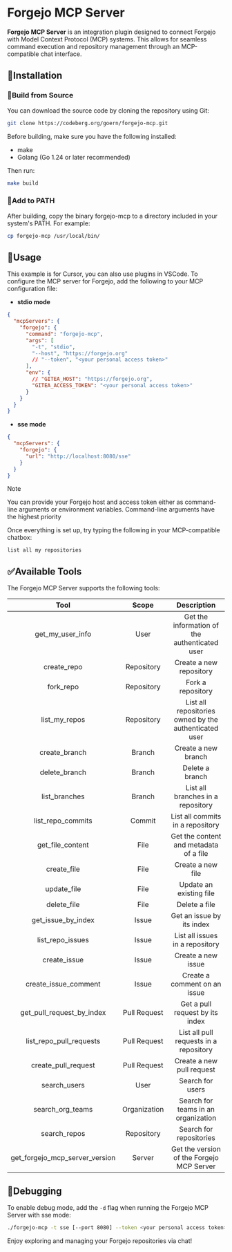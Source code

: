 # Forgejo MCP Server

**Forgejo MCP Server** is an integration plugin designed to connect Forgejo with Model Context Protocol (MCP) systems. This allows for seamless command execution and repository management through an MCP-compatible chat interface.

## 🚧Installation


### 🔧Build from Source

You can download the source code by cloning the repository using Git:

```bash
git clone https://codeberg.org/goern/forgejo-mcp.git
```

Before building, make sure you have the following installed:

- make
- Golang (Go 1.24 or later recommended)

Then run:

```bash
make build
```

### 📁Add to PATH

After building, copy the binary forgejo-mcp to a directory included in your system's PATH. For example:

```bash
cp forgejo-mcp /usr/local/bin/
```

## 🚀Usage

This example is for Cursor, you can also use plugins in VSCode.
To configure the MCP server for Forgejo, add the following to your MCP configuration file:

- **stdio mode**

```json
{
  "mcpServers": {
    "forgejo": {
      "command": "forgejo-mcp",
      "args": [
        "-t", "stdio",
        "--host", "https://forgejo.org"
        // "--token", "<your personal access token>"
      ],
      "env": {
        // "GITEA_HOST": "https://forgejo.org",
        "GITEA_ACCESS_TOKEN": "<your personal access token>"
      }
    }
  }
}
```

- **sse mode**

```json
{
  "mcpServers": {
    "forgejo": {
      "url": "http://localhost:8080/sse"
    }
  }
}
```

> [!NOTE]
> You can provide your Forgejo host and access token either as command-line arguments or environment variables.
> Command-line arguments have the highest priority

Once everything is set up, try typing the following in your MCP-compatible chatbox:

```text
list all my repositories
```

## ✅Available Tools

The Forgejo MCP Server supports the following tools:

|  Tool  |  Scope  | Description  |
|:------:|:-------:|:------------:|
|get_my_user_info|User|Get the information of the authenticated user|
|create_repo|Repository|Create a new repository|
|fork_repo|Repository|Fork a repository|
|list_my_repos|Repository|List all repositories owned by the authenticated user|
|create_branch|Branch|Create a new branch|
|delete_branch|Branch|Delete a branch|
|list_branches|Branch|List all branches in a repository|
|list_repo_commits|Commit|List all commits in a repository|
|get_file_content|File|Get the content and metadata of a file|
|create_file|File|Create a new file|
|update_file|File|Update an existing file|
|delete_file|File|Delete a file|
|get_issue_by_index|Issue|Get an issue by its index|
|list_repo_issues|Issue|List all issues in a repository|
|create_issue|Issue|Create a new issue|
|create_issue_comment|Issue|Create a comment on an issue|
|get_pull_request_by_index|Pull Request|Get a pull request by its index|
|list_repo_pull_requests|Pull Request|List all pull requests in a repository|
|create_pull_request|Pull Request|Create a new pull request|
|search_users|User|Search for users|
|search_org_teams|Organization|Search for teams in an organization|
|search_repos|Repository|Search for repositories|
|get_forgejo_mcp_server_version|Server|Get the version of the Forgejo MCP Server|

## 🐛Debugging

To enable debug mode, add the `-d` flag when running the Forgejo MCP Server with sse mode:

```sh
./forgejo-mcp -t sse [--port 8080] --token <your personal access token> -d
```

Enjoy exploring and managing your Forgejo repositories via chat!

